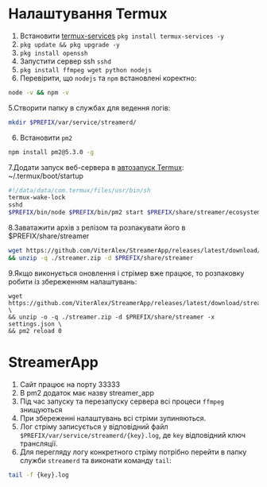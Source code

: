 # Налаштування Termux
1. Встановити [termux-services](https://wiki.termux.com/wiki/Termux-services) `pkg install termux-services -y`
2. `pkg update && pkg upgrade -y`
3. `pkg install openssh`
4. Запустити сервер ssh `sshd`
5. `pkg install ffmpeg wget python nodejs`
6. Перевірити, що `nodejs` та `npm` встановлені коректно:
```bash
node -v && npm -v
```
5.Створити папку в службах для ведення логів:
```bash
mkdir $PREFIX/var/service/streamerd/
```
6. Встановити `pm2`
```bash
npm install pm2@5.3.0 -g
```
7.Додати запуск веб-сервера в [автозапуск Termux](https://wiki.termux.com/wiki/Termux:Boot): ~/.termux/boot/startup
  ```bash
  #!/data/data/com.termux/files/usr/bin/sh
  termux-wake-lock
  sshd
  $PREFIX/bin/node $PREFIX/bin/pm2 start $PREFIX/share/streamer/ecosystem.config.js
  ```
8.Заватажити архів з релізом та розпакувати його в $PREFIX/share/streamer
```bash
wget https://github.com/ViterAlex/StreamerApp/releases/latest/download/streamer.zip \
&& unzip -q ./streamer.zip -d $PREFIX/share/streamer
```
9.Якщо виконується оновлення і стрімер вже працює, то розпаковку робити із збереженням налаштувань:
```
wget https://github.com/ViterAlex/StreamerApp/releases/latest/download/streamer.zip \
&& unzip -o -q ./streamer.zip -d $PREFIX/share/streamer -x settings.json \
&& pm2 reload 0
```
# StreamerApp
1. Сайт працює на порту 33333
2. В pm2 додаток має назву streamer_app
3. Під час запуску та перезапуску сервера всі процеси `ffmpeg` знищуються
1. При збереженні налаштувань всі стріми зупиняються.
2. Лог стріму записується у відповідний файл `$PREFIX/var/service/streamerd/{key}.log`, де `key` відповідний ключ трансляції.
3. Для перегляду логу конкретного стріму потрібно перейти в папку служби `streamerd` та виконати команду `tail`:
  ```bash
  tail -f {key}.log
  ```
